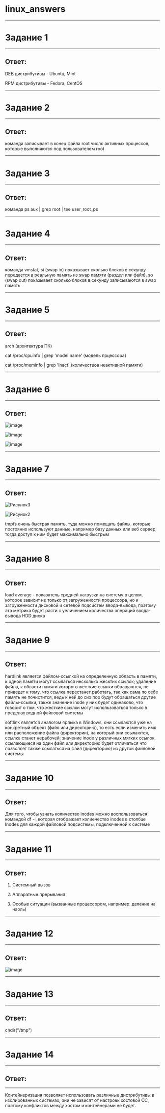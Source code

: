 # linux_answers

---
# Задание 1
---

## Ответ:

DEB дистрибутивы - Ubuntu, Mint  

RPM дистрибутивы - Fedora, CentOS

---
# Задание 2
---
## Ответ:

команда записывает в конец файла root число активных процессов, которые выполняются под пользователем root

---
# Задание 3
---
## Ответ:

команда ps aux | grep root | tee user_root_ps

---
# Задание 4
---
## Ответ:

команда vmstat, si (swap in) показывает сколько блоков в секунду передается в реальную память из swap памяти (раздел или файл), so (swap out) показывает сколько блоков в секунду записываются в swap память

---
# Задание 5
---
## Ответ:  

arch (архитектура ПК)

cat /proc/cpuinfo | grep 'model name' (модель прцессора)

cat /proc/meminfo | grep 'Inact' (количествоа неактивной памяти)

---
# Задание 6
---
## Ответ:

![image](https://user-images.githubusercontent.com/92544990/167254727-df60124d-10f2-45a6-a355-1067455d2132.png)

![image](https://user-images.githubusercontent.com/92544990/167255032-928dd603-0608-4a50-afa3-5578ec3e1a50.png)

![image](https://user-images.githubusercontent.com/92544990/167255038-712dea4d-9aac-4e52-be9f-cdd1f6e0601d.png)


---
# Задание 7
---
## Ответ:

![Рисунок3](https://user-images.githubusercontent.com/92544990/167259108-56c3859e-42ae-4375-9b03-70563d527dad.png)

![Рисунок2](https://user-images.githubusercontent.com/92544990/167259114-0f9db9ef-46b5-4978-9bfb-0de995a9e4a0.png)

tmpfs очень быстрая память, туда можно помещать файлы, которые постоянно используют данные, например базу данных или веб сервер, тогда доступ к ним будет максимально быстрым


---
# Задание 8
---
## Ответ:

load average - показатель средней нагрузки на систему в целом, которое зависит не только от загруженности процессора, но и загруженности дисковой и сетевой подсистем ввода-вывода, поэтому эта метрика будет расти с уеличением количества операций ввода-вывода HDD диска

---
# Задание 9
---
## Ответ: 

hardlink является файлом-ссылкой на определенную область в памяти,  к одной памяти могут ссылаться несколько жесктих ссылок; удаление файла, к области памяти которого жесткие ссылки обращаются, не приведет к тому, что ссылка перестанет работать, так как сама по себе память не почистится, ведь к ней до сих пор будут обращаться другие файлы-ссылки, также значение inode у них будет одинаково, что говорит о том, что жесткие ссылки могут использоваться только в пределах родной файловой системы

softlink является аналогом ярлыка в Windows, они ссылаются уже на конкретный объект (файл или директорию), то есть если изменить имя или расположение файла (директории), на который они ссылаются, ссылка станет нерабочей; значение inode у различных мягких ссылок, ссылающиеся на один файл или директорию будет отличаться что позволяет также ссылаться на файл (директорию) из другой файловой системы

---
# Задание 10
---
## Ответ:

Для того, чтобы узнать количество inodes можно воспользоваться командой df -i, которая отображает колиечество inodes в столбце Inodes для каждой файловой подсистемы, подключенной к системе

---
# Задание 11
---
## Ответ:

1) Системный вызов

2) Аппаратные прерывания

3) Особые ситуации (вызванные процессором, например: деление на наоль)

---
# Задание 12
---
## Ответ:

![image](https://user-images.githubusercontent.com/92544990/167254571-924dc9c5-9925-4bdd-b425-3ca61dd58b28.png)

---
# Задание 13
---
## Ответ:

chdir("/tmp")

---
# Задание 14
---
## Ответ:
---

Контейнеризация позволяет использовать различные дистрибутивы в изолированных системах, они не зависят от настроек хостовой ОС, поэтому конфликтов между хостом и контейнерами не будет. 


